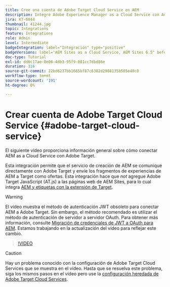 ```yaml
---
title: Cree una cuenta de Adobe Target Cloud Service en AEM
description: Integre Adobe Experience Manager as a Cloud Service con Adobe Target mediante la autenticación IMS de Cloud Service y Adobe.
jira: KT-6044
thumbnail: 41244.jpg
topic: Integrations
feature: Integrations
role: Admin
level: Intermediate
badgeIntegration: label="Integración" type="positive"
badgeVersions: label="AEM Sites as a Cloud Service, AEM Sites 6.5" before-title="false"
doc-type: Tutorial
exl-id: dd6c17ae-8e08-4db3-95f9-081cc7dbd86e
duration: 316
source-git-commit: 22bd6237bb1665bf87c6302d2988135b505e40c0
workflow-type: tm+mt
source-wordcount: '191'
ht-degree: 0%

---
```


# Crear cuenta de Adobe Target Cloud Service {#adobe-target-cloud-service}

El siguiente vídeo proporciona información general sobre cómo conectar AEM as a Cloud Service con Adobe Target.

Esta integración permite que el servicio de creación de AEM se comunique directamente con Adobe Target y envíe los fragmentos de experiencias de AEM a Target como ofertas.  Esta integración hace que *not* agregue Adobe Target JavaScript (AT.js) a las páginas web de AEM Sites, para lo cual integra [AEM y etiquetas con la extensión de Target](../experience-platform/data-collection/tags/connect-aem-tag-property-using-ims.md).

>[!WARNING]
>
>El vídeo muestra el método de autenticación JWT obsoleto para conectar AEM a Adobe Target. Sin embargo, el método recomendado es utilizar el método de autenticación de servidor a servidor OAuth. Para obtener más información, consulte [Migración de credenciales de JWT a OAuth para AEM](https://experienceleague.adobe.com/en/docs/experience-manager-learn/foundation/authentication/jwt-to-oauth-migration.html). Estamos trabajando en la actualización del vídeo para reflejar este cambio.


>[!VIDEO](https://video.tv.adobe.com/v/41244?quality=12&learn=on)

>[!CAUTION]
>
>Hay un problema conocido con la configuración de Adobe Target Cloud Services que se muestra en el vídeo. Hasta que se resuelva este problema, siga los mismos pasos en el vídeo pero use la [configuración heredada de Adobe Target Cloud Services](https://experienceleague.adobe.com/docs/experience-manager-learn/aem-target-tutorial/aem-target-implementation/using-aem-cloud-services.html?lang=es).
